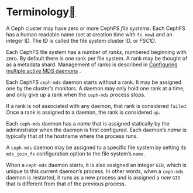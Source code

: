 # Terminology[](https://docs.ceph.com/en/latest/cephfs/standby/#terminology)

A Ceph cluster may have zero or more CephFS *file systems*.  Each CephFS has a human readable name (set at creation time with `fs new`) and an integer ID.  The ID is called the file system cluster ID, or *FSCID*.

Each CephFS file system has a number of *ranks*, numbered beginning with zero. By default there is one rank per file system.  A rank may be thought of as a metadata shard.  Management of ranks is described in [Configuring multiple active MDS daemons](https://docs.ceph.com/en/latest/cephfs/multimds/) .

Each CephFS `ceph-mds` daemon starts without a rank.  It may be assigned one by the cluster’s monitors. A daemon may only hold one rank at a time, and only give up a rank when the `ceph-mds` process stops.

If a rank is not associated with any daemon, that rank is considered `failed`. Once a rank is assigned to a daemon, the rank is considered `up`.

Each `ceph-mds` daemon has a *name* that is assigned statically by the administrator when the daemon is first configured.  Each daemon’s *name* is typically that of the hostname where the process runs.

A `ceph-mds` daemon may be assigned to a specific file system by setting its `mds_join_fs` configuration option to the file system’s `name`.

When a `ceph-mds` daemon starts, it is also assigned an integer `GID`, which is unique to this current daemon’s process.  In other words, when a `ceph-mds` daemon is restarted, it runs as a new process and is assigned a *new* `GID` that is different from that of the previous process.